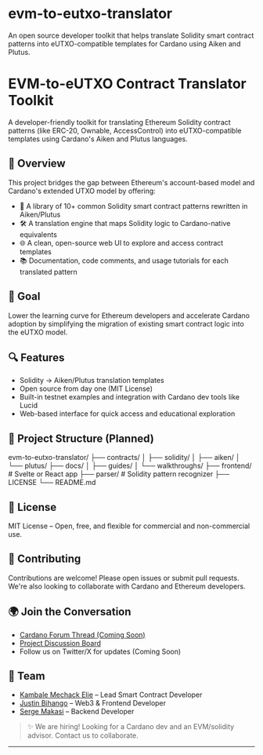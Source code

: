 # evm-to-eutxo-translator
An open source developer toolkit that helps translate Solidity smart contract patterns into eUTXO-compatible templates for Cardano using Aiken and Plutus.

# EVM-to-eUTXO Contract Translator Toolkit

A developer-friendly toolkit for translating Ethereum Solidity contract patterns (like ERC-20, Ownable, AccessControl) into eUTXO-compatible templates using Cardano's Aiken and Plutus languages.

## 🚀 Overview

This project bridges the gap between Ethereum's account-based model and Cardano's extended UTXO model by offering:

- 🧱 A library of 10+ common Solidity smart contract patterns rewritten in Aiken/Plutus
- 🛠️ A translation engine that maps Solidity logic to Cardano-native equivalents
- 🌐 A clean, open-source web UI to explore and access contract templates
- 📚 Documentation, code comments, and usage tutorials for each translated pattern

## 🎯 Goal

Lower the learning curve for Ethereum developers and accelerate Cardano adoption by simplifying the migration of existing smart contract logic into the eUTXO model.

## 🔍 Features

- Solidity → Aiken/Plutus translation templates
- Open source from day one (MIT License)
- Built-in testnet examples and integration with Cardano dev tools like Lucid
- Web-based interface for quick access and educational exploration

## 📂 Project Structure (Planned)

evm-to-eutxo-translator/
├── contracts/
│ ├── solidity/
│ ├── aiken/
│ └── plutus/
├── docs/
│ ├── guides/
│ └── walkthroughs/
├── frontend/ # Svelte or React app
├── parser/ # Solidity pattern recognizer
├── LICENSE
└── README.md


## 📜 License

MIT License – Open, free, and flexible for commercial and non-commercial use.

## 🤝 Contributing

Contributions are welcome! Please open issues or submit pull requests. We're also looking to collaborate with Cardano and Ethereum developers.

## 🌍 Join the Conversation

- [Cardano Forum Thread (Coming Soon)](#)
- [Project Discussion Board](#)
- Follow us on Twitter/X for updates (Coming Soon)

## 👥 Team

- [Kambale Mechack Elie](https://www.linkedin.com/in/elie-kambale-172418126/) – Lead Smart Contract Developer  
- [Justin Bihango](https://www.linkedin.com/in/justin-bihango-4035561a9/) – Web3 & Frontend Developer  
- [Serge Makasi](https://www.linkedin.com/in/serge-makasi-mak-54420915a/) – Backend Developer  

> ✨ We are hiring! Looking for a Cardano dev and an EVM/solidity advisor. Contact us to collaborate.

---
